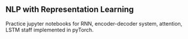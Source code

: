 ## NLP with Representation Learning

Practice jupyter notebooks for RNN, encoder-decoder system, attention, LSTM staff implemented in pyTorch. 
